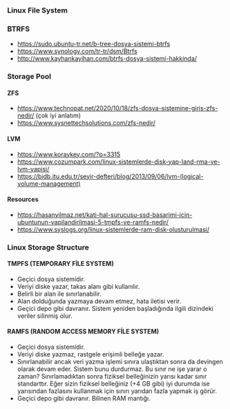 ### Linux File System

### BTRFS
- https://sudo.ubuntu-tr.net/b-tree-dosya-sistemi-btrfs
- https://www.synology.com/tr-tr/dsm/Btrfs
- http://www.kayhankayihan.com/btrfs-dosya-sistemi-hakkinda/


### Storage Pool

#### ZFS


- https://www.technopat.net/2020/10/18/zfs-dosya-sistemine-giris-zfs-nedir/ (çok iyi anlatım)
- https://www.sysnettechsolutions.com/zfs-nedir/
#### LVM

- https://www.koraykey.com/?p=3315
- https://www.cozumpark.com/linux-sistemlerde-disk-yap-land-rma-ve-lvm-yapisi/
- https://bidb.itu.edu.tr/seyir-defteri/blog/2013/09/06/lvm-(logical-volume-management)



#### Resources
- https://hasanyilmaz.net/kati-hal-surucusu-ssd-basarimi-icin-ubuntunun-yapilandirilmasi-5-tmpfs-ve-ramfs-nedir/
- https://www.syslogs.org/linux-sistemlerde-ram-disk-olusturulmasi/


### Linux Storage Structure

#### TMPFS (TEMPORARY FİLE SYSTEM)

- Geçici dosya sistemidir.
- Veriyi diske yazar, takas alanı gibi kullanılır.
- Belirli bir alan ile sınırlanabilir.
- Alan dolduğunda yazmaya devam etmez, hata iletisi verir.
- Geçici depo gibi davranır. Sistem yeniden başladığında ilgili dizindeki veriler silinmiş olur.

#### RAMFS (RANDOM ACCESS MEMORY FİLE SYSTEM)
- Geçici dosya sistemidir.
- Veriyi diske yazmaz, rastgele erişimli belleğe yazar.
- Sınırlanabilir ancak veri yazma işlemi sınıra ulaştıktan sonra da devingen olarak devam eder. Sistem bunu durdurmaz. Bu sınır ne işe yarar o zaman? Sınırlamadıktan sonra fiziksel belleğinizin yarısı kadar sınır standarttır. Eğer sizin fiziksel belleğiniz (+4 GB gibi) iyi durumda ise yarısından fazlasını kullanmak için sınırı yarıdan fazla yapmak iş görür.
- Geçici depo gibi davranır. Bilinen RAM mantığı.
